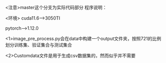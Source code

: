<注意>master这个分支为实际代码部分
程序说明：

<环境>
cuda11.6——>3050TI 

pytorch——>1.12.0

<1>image_pre_process.py会在data中构建一个output文件夹，按照721的比例划分训练集、验证集合与测试集合

<2>Customdata文件是用于生成csv数据集的，然而似乎并不需要
